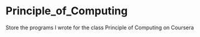 # Principle_of_Computing
Store the programs I wrote for the class Principle of Computing on Coursera 
